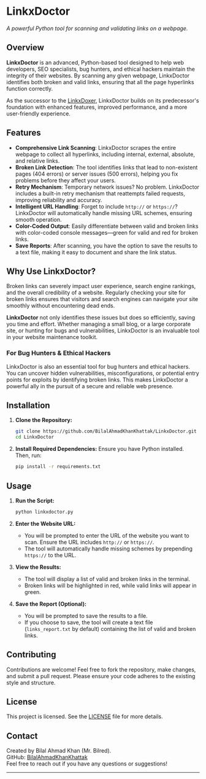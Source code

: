 # LinkxDoctor
*A powerful Python tool for scanning and validating links on a webpage.*

## Overview

**LinkxDoctor** is an advanced, Python-based tool designed to help web developers, SEO specialists, bug hunters, and ethical hackers maintain the integrity of their websites. By scanning any given webpage, LinkxDoctor identifies both broken and valid links, ensuring that all the page hyperlinks function correctly.

As the successor to the [LinkxDoxer](https://github.com/BilalAhmadKhanKhattak/LinkxDoxer), LinkxDoctor builds on its predecessor's foundation with enhanced features, improved performance, and a more user-friendly experience.

## Features

- **Comprehensive Link Scanning**: LinkxDoctor scrapes the entire webpage to collect all hyperlinks, including internal, external, absolute, and relative links.
- **Broken Link Detection**: The tool identifies links that lead to non-existent pages (404 errors) or server issues (500 errors), helping you fix problems before they affect your users.
- **Retry Mechanism**: Temporary network issues? No problem. LinkxDoctor includes a built-in retry mechanism that reattempts failed requests, improving reliability and accuracy.
- **Intelligent URL Handling**: Forget to include `http://` or `https://`? LinkxDoctor will automatically handle missing URL schemes, ensuring smooth operation.
- **Color-Coded Output**: Easily differentiate between valid and broken links with color-coded console messages—green for valid and red for broken links.
- **Save Reports**: After scanning, you have the option to save the results to a text file, making it easy to document and share the link status.

## Why Use LinkxDoctor?

Broken links can severely impact user experience, search engine rankings, and the overall credibility of a website. Regularly checking your site for broken links ensures that visitors and search engines can navigate your site smoothly without encountering dead ends.

**LinkxDoctor** not only identifies these issues but does so efficiently, saving you time and effort. Whether managing a small blog, or a large corporate site, or hunting for bugs and vulnerabilities, LinkxDoctor is an invaluable tool in your website maintenance toolkit.

### For Bug Hunters & Ethical Hackers

LinkxDoctor is also an essential tool for bug hunters and ethical hackers. You can uncover hidden vulnerabilities, misconfigurations, or potential entry points for exploits by identifying broken links. This makes LinkxDoctor a powerful ally in the pursuit of a secure and reliable web presence.

## Installation

1. **Clone the Repository:**
   ```bash
   git clone https://github.com/BilalAhmadKhanKhattak/LinkxDoctor.git
   cd LinkxDoctor
   ```

2. **Install Required Dependencies:**
   Ensure you have Python installed. Then, run:
   ```bash
   pip install -r requirements.txt
   ```

## Usage

1. **Run the Script:**
   ```bash
   python linkxdoctor.py
   ```

2. **Enter the Website URL:**
   - You will be prompted to enter the URL of the website you want to scan. Ensure the URL includes `http://` or `https://`.
   - The tool will automatically handle missing schemes by prepending `https://` to the URL.

3. **View the Results:**
   - The tool will display a list of valid and broken links in the terminal.
   - Broken links will be highlighted in red, while valid links will appear in green.

4. **Save the Report (Optional):**
   - You will be prompted to save the results to a file.
   - If you choose to save, the tool will create a text file (`links_report.txt` by default) containing the list of valid and broken links.


## Contributing

Contributions are welcome! Feel free to fork the repository, make changes, and submit a pull request. Please ensure your code adheres to the existing style and structure.

## License

This project is licensed. See the [LICENSE](LICENSE) file for more details.

## Contact

Created by Bilal Ahmad Khan (Mr. Bilred).  
GitHub: [BilalAhmadKhanKhattak](https://github.com/BilalAhmadKhanKhattak)  
Feel free to reach out if you have any questions or suggestions!

---

